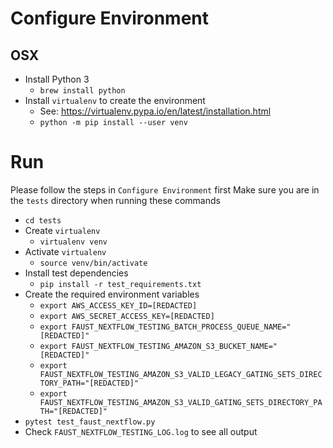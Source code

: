 # Configure Environment

## OSX

-   Install Python 3
    -   `brew install python`
-   Install `virtualenv` to create the environment
    -   See: https://virtualenv.pypa.io/en/latest/installation.html
    -   `python -m pip install --user venv`

# Run

Please follow the steps in `Configure Environment` first
Make sure you are in the `tests` directory when running these commands

-   `cd tests`
-   Create `virtualenv`
    -   `virtualenv venv`
-   Activate `virtualenv`
    -   `source venv/bin/activate`
-   Install test dependencies
    -   `pip install -r test_requirements.txt`
-   Create the required environment variables
    -   `export AWS_ACCESS_KEY_ID=[REDACTED]`
    -   `export AWS_SECRET_ACCESS_KEY=[REDACTED]`
    -   `export FAUST_NEXTFLOW_TESTING_BATCH_PROCESS_QUEUE_NAME="[REDACTED]"`
    -   `export FAUST_NEXTFLOW_TESTING_AMAZON_S3_BUCKET_NAME="[REDACTED]"`
    -   `export FAUST_NEXTFLOW_TESTING_AMAZON_S3_VALID_LEGACY_GATING_SETS_DIRECTORY_PATH="[REDACTED]"`
    -   `export FAUST_NEXTFLOW_TESTING_AMAZON_S3_VALID_GATING_SETS_DIRECTORY_PATH="[REDACTED]"`
-   `pytest test_faust_nextflow.py`
-   Check `FAUST_NEXTFLOW_TESTING_LOG.log` to see all output
